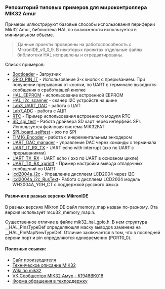 ### Репозиторий типовых примеров для мироконтроллера MIK32 Amur 
Примеры иллюстрируют базовые способы использования периферии Mik32 Amur,  библиотека HAL  по возможности используется в минимальном объеме. 

> Данные проекты проверены на работоспособность с MikronIDE_v0_0_9.
> В некоторых проектах отдельные файлы библиотеки HAL исправлены и отредактированы. 

Список примеров:
- [Bootloader](https://github.com/ppryaz/mik32_Amur_example/tree/main/Bootloader) - Загрузчик
- [GPIO_PIN_IT](https://github.com/ppryaz/mik32_Amur_example/tree/main/GPIO_PIN_IT) - Использование 3-х кнопок с прерыванием. 	При получении прерывания от кнопки,  по UART в терминале выводится сообщения о сработавшей кнопке
- [HAL_EEPROM](https://github.com/ppryaz/mik32_Amur_example/tree/main/HAL_EEPROM) - использование встроенной EEPROM
- [HAL_i2c_scanner](https://github.com/ppryaz/mik32_Amur_example/tree/main/HAL_i2c_scanner) - сканер I2C устройств на шине
- [Lab3_UART_DAC](https://github.com/ppryaz/mik32_Amur_example/tree/main/Lab3_UART_DAC) - работа с ЦАП
- [Lab7_ADC](https://github.com/ppryaz/mik32_Amur_example/tree/main/Lab7_ADC) - работа с АЦП
- [RTC](https://github.com/ppryaz/mik32_Amur_example/tree/main/RTC) - Пример использования встроенного модуля RTC
- [SD_spi_test]( https://github.com/ppryaz/mik32_Amur_example/tree/main/SD_spi_test) - Работа драйвера SD карт через интерфейс SPI. Используется файловая система MIK32FAT. 
- [SPI_board_selftest](https://github.com/ppryaz/mik32_Amur_example/tree/main/SPI_board_selftest) - эхо по SPI
- [TIM16_Encoder](https://github.com/ppryaz/mik32_Amur_example/tree/main/TIM16_Encoder) - работа с инкрементальным энкодером 
- [UART_DAC_manager](https://github.com/ppryaz/mik32_Amur_example/tree/main/UART_DAC_manager) - управление DAC через команды с терминала
- [UART_IT_RX_TX](https://github.com/ppryaz/mik32_Amur_example/tree/main/UART_IT_RX_TX) - UART echo with interrupt (эхо по UART с прерываниями)
- [UART_TX_RX](https://github.com/ppryaz/mik32_Amur_example/tree/main/UART_TX_RX) - UART echo ( эхо по UART в основном цикле)
- [UART_TX_RX_xprintf](https://github.com/ppryaz/mik32_Amur_example/tree/main/UART_TX_RX_xprintf) - Пример настройки вывода отладочных сообщений по UART
- [lcd2004a_i2c](https://github.com/ppryaz/mik32_Amur_example/tree/main/lcd2004a_i2c) - Управление дисплеем LCD2004 через I2C
- [lcd2004a_i2c_RusText](https://github.com/ppryaz/mik32_Amur_example/tree/main/lcd2004a_i2c_RusText)- Работа с дисплеем LCD2004 модель WH2004A_YGH_CT с поддержкой русского языка.


#### Различия в разных версиях MikronIDE
В разных версиях MikronIDE файл memory_map  назван по-разному. Эта версия использует mcu32_memory_map.h.

Существенное отличие в файле mik32_hal_gpio.h. В нем структура __HAL_PinsTypeDef определяющяя маску выводов заменена на __HAL_PinMapNewTypeDef.
Отличие заключается в том, что в последней версии  порт и pin определяются одновременно (PORT0_0).

#### Полезные ссылки:
- [Сайт производителя](https://mikron.ru/products/mikrokontrollery/mk32-amur/?ysclid=m433334y8n259691795)
- [Техническое описание MIK32](https://nc.mikron.ru/s/aXSRc8HdLAM2LLg/download)
- [Wiki по mik32](https://wiki.mik32.ru/Заглавная_страница)
- [VK Сообщество MIK32 Амур - К1948ВК018](https://vk.com/mik32_amur?ysclid=m4339m5olf94696113)
- [Форма обращения в техподдержку](https://bugreport.mik32.ru/)
